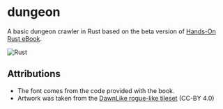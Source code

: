 # dungeon
A basic dungeon crawler in Rust based on the beta version of [Hands-On Rust eBook](https://pragprog.com/titles/hwrust/hands-on-rust/).

![Rust](https://github.com/tabvaranjr/dungeon/workflows/Rust/badge.svg)

## Attributions
* The font comes from the code provided with the book.
* Artwork was taken from the [DawnLike rogue-like tileset](https://opengameart.org/content/dawnlike-16x16-universal-rogue-like-tileset-v181) (CC-BY 4.0)
